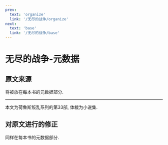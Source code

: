 ```yaml
---
prev:
  text: 'organize'
  link: '/无尽的战争/organize'
next:
  text: 'base'
  link: '/无尽的战争/base'
---
```


# 无尽的战争-元数据

## 原文来源

将被放在每本书的元数据部分.

--------

本文为荷鲁斯叛乱系列的第33部, 体裁为小说集.

## 对原文进行的修正

同样在每本书的元数据部分.
